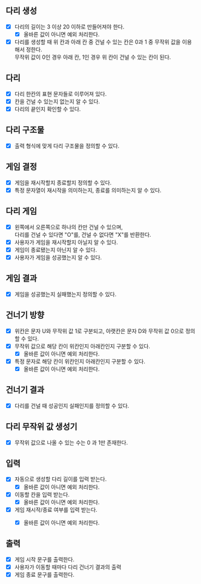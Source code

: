## 다리 생성
- [x] 다리의 길이는 3 이상 20 이하로 만들어져야 한다.
  - [x] 올바른 값이 아니면 예외 처리한다.
- [x] 다리를 생성할 때 위 칸과 아래 칸 중 건널 수 있는 칸은 0과 1 중 무작위 값을 이용해서 정한다. 
<br> 무작위 값이 0인 경우 아래 칸, 1인 경우 위 칸이 건널 수 있는 칸이 된다.

## 다리
- [x] 다리 한칸의 표현 문자들로 이루어져 있다.
- [x] 칸을 건널 수 있는지 없는지 알 수 있다.
- [x] 다리의 끝인지 확인할 수 있다.

## 다리 구조물
- [x] 출력 형식에 맞게 다리 구조물을 정의할 수 있다.

## 게임 결정
- [x] 게임을 재시작할지 종료할지 정의할 수 있다.
- [x] 특정 문자열이 재시작을 의미하는지, 종료를 의미하는지 알 수 있다.

## 다리 게임
- [x] 왼쪽에서 오른쪽으로 하나의 칸만 건널 수 있으며, <br> 다리를 건널 수 있다면 "O"를, 건널 수 없다면 "X"를 반환한다.
- [x] 사용자가 게임을 재시작할지 아닐지 알 수 있다.
- [x] 게임이 종료됐는지 아닌지 알 수 있다.
- [x] 사용자가 게임을 성공했는지 알 수 있다.

## 게임 결과
- [x] 게임을 성공했는지 실패했는지 정의할 수 있다.

## 건너기 방향
- [x] 위칸은 문자 U와 무작위 값 1로 구분되고, 아랫칸은 문자 D와 무작위 값 0으로 정의 할 수 있다.
- [x] 무작위 값으로 해당 칸이 위칸인지 아래칸인지 구분할 수 있다.
  - [x] 올바른 값이 아니면 예외 처리한다.
- [x] 특정 문자로 해당 칸이 위칸인지 아래칸인지 구분할 수 있다.
  - [x] 올바른 값이 아니면 예외 처리한다.

## 건너기 결과
- [x] 다리를 건널 때 성공인지 실패인지를 정의할 수 있다.

## 다리 무작위 값 생성기
- [x] 무작위 값으로 나올 수 있는 수는 0 과 1만 존재한다.


## 입력
- [x] 자동으로 생성할 다리 길이를 입력 받는다.
  - [x] 올바른 값이 아니면 예외 처리한다.
- [x] 이동할 칸을 입력 받는다.
  - [x] 올바른 값이 아니면 예외 처리한다.
- [x] 게임 재시작/종료 여부를 입력 받는다.
  - [x] 올바른 값이 아니면 예외 처리한다.


## 출력
- [x] 게임 시작 문구를 출력한다.
- [x] 사용자가 이동할 때마다 다리 건너기 결과의 출력
- [x] 게임 종료 문구를 출력한다.
